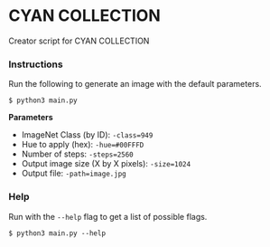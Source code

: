 # CYAN COLLECTION

Creator script for CYAN COLLECTION

### Instructions

Run the following to generate an image with the default parameters.

```
$ python3 main.py
```

**Parameters**

- ImageNet Class (by ID): `-class=949`
- Hue to apply (hex): `-hue=#00FFFD`
- Number of steps: `-steps=2560`
- Output image size (X by X pixels): `-size=1024`
- Output file: `-path=image.jpg`

### Help

Run with the `--help` flag to get a list of possible flags.

```
$ python3 main.py --help
```
